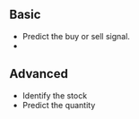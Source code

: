 ## Basic 
 - Predict the buy or sell signal. 
 - 

## Advanced
* Identify the stock
* Predict the quantity